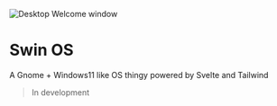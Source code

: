 ![Desktop Welcome window](https://github.com/tokitou-san/SwinOS/assets/114811070/7afce567-81fc-48cf-904d-2b361a86d291)

# Swin OS

A Gnome + Windows11 like OS thingy powered by Svelte and Tailwind

> In development
